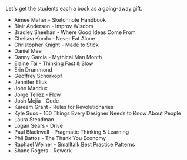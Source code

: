 Let's get the students each a book as a going-away gift.

* Aimee Maher - Sketchnote Handbook
* Blair Anderson - Improv Wisdom
* Bradley Sheehan - Where Good Ideas Come From
* Chelsea Komlo - Never Eat Alone
* Christopher Knight - Made to Stick
* Daniel Mee
* Danny Garcia - Mythical Man Month
* Elaine Tai - Thinking Fast & Slow
* Erin Drummond
* Geoffrey Schorkopf
* Jennifer Eliuk 
* John Maddux
* Jorge Tellez - Flow
* Josh Mejia - Code
* Kareem Grant - Rules for Revolutionaries
* Kyle Suss - 100 Things Every Designer Needs to Know About People
* Laura Steadman
* Logan Sears - Drive
* Paul Blackwell - Pragmatic Thinking & Learning
* Phil Battos - The Thank You Economy
* Raphael Weiner - Smalltalk Best Practice Patterns
* Shane Rogers - Rework

